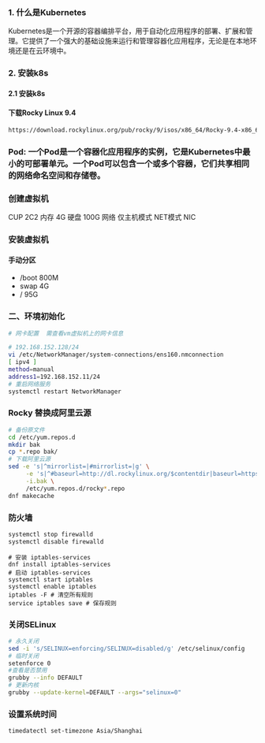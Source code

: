 ### 1. 什么是Kubernetes

Kubernetes是一个开源的容器编排平台，用于自动化应用程序的部署、扩展和管理。它提供了一个强大的基础设施来运行和管理容器化应用程序，无论是在本地环境还是在云环境中。

### 2. 安装k8s

#### 2.1 安装k8s
#### 下载Rocky Linux 9.4

```bash
https://download.rockylinux.org/pub/rocky/9/isos/x86_64/Rocky-9.4-x86_64-minimal.iso
```

### Pod: 一个Pod是一个容器化应用程序的实例，它是Kubernetes中最小的可部署单元。一个Pod可以包含一个或多个容器，它们共享相同的网络命名空间和存储卷。

### 创建虚拟机
 CUP 2C2
 内存 4G
 硬盘 100G
 网络 仅主机模式 
     NET模式 NIC

### 安装虚拟机
#### 手动分区
- /boot 800M
- swap 4G
- / 95G


### 二、环境初始化
```bash
# 网卡配置  需查看vm虚拟机上的网卡信息 

# 192.168.152.128/24 
vi /etc/NetworkManager/system-connections/ens160.nmconnection
[ ipv4 ]
method=manual
address1=192.168.152.11/24
# 重启网络服务
systemctl restart NetworkManager
```
### Rocky 替换成阿里云源
```bash
# 备份原文件
cd /etc/yum.repos.d
mkdir bak
cp *.repo bak/
# 下载阿里云源
sed -e 's|^mirrorlist=|#mirrorlist=|g' \
     -e 's|^#baseurl=http://dl.rockylinux.org/$contentdir|baseurl=https://mirrors.aliyun.com/rockylinux|g' \
     -i.bak \
     /etc/yum.repos.d/rocky*.repo
dnf makecache
```
### 防火墙
```bash
systemctl stop firewalld
systemctl disable firewalld
```
```
# 安装 iptables-services
dnf install iptables-services
# 启动 iptables-services
systemctl start iptables
systemctl enable iptables
iptables -F # 清空所有规则
service iptables save # 保存规则
```
### 关闭SELinux
```bash
# 永久关闭
sed -i 's/SELINUX=enforcing/SELINUX=disabled/g' /etc/selinux/config
# 临时关闭
setenforce 0
#查看是否禁用
grubby --info DEFAULT
# 更新内核
grubby --update-kernel=DEFAULT --args="selinux=0"
```
### 设置系统时间
```bash
timedatectl set-timezone Asia/Shanghai
```
